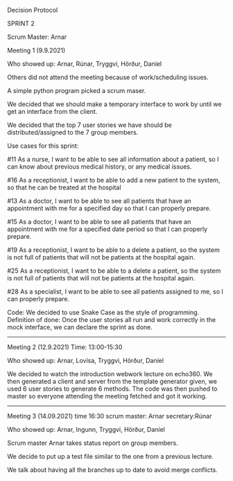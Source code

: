 Decision Protocol


SPRINT 2

Scrum Master: Arnar

Meeting 1 (9.9.2021)

Who showed up: Arnar, Rúnar, Tryggvi, Hörður, Daníel

Others did not attend the meeting because of work/scheduling issues. 

A simple python program picked a scrum maser. 

We decided that we should make a temporary interface to work by until we get an interface from the client. 

We decided that the top 7 user stories we have should be distributed/assigned to the 7 group members. 

Use cases for this sprint:

#11 As a nurse, I want to be able to see all information about a patient, so I can know about previous medical history, or any medical issues.

#16 As a receptionist, I want to be able to add a new patient to the system, so that he can be treated at the hospital

#13 As a doctor, I want to be able to see all patients that have an appointment with me for a specified day so that I can properly prepare.

#15 As a doctor, I want to be able to see all patients that have an appointment with me for a specified date period so that I can properly prepare.

#19 As a receptionist, I want to be able to a delete a patient, so the system is not full of patients that will not be patients at the hospital again.

#25 As a receptionist, I want to be able to a delete a patient, so the system is not full of patients that will not be patients at the hospital again.

#28 As a specialist, I want to be able to see all patients assigned to me, so I can properly prepare.

Code: 
We decided to use Snake Case as the style of programming. Definition of done: Once the user stories all run and work correctly in the mock interface, we can declare the sprint as done.

_____________________

Meeting 2 (12.9.2021) 
Time: 13:00-15:30

Who showed up: Arnar, Lovísa, Tryggvi, Hörður, Daníel

We decided to watch the introduction webwork lecture on echo360. We then generated a client and server from the template generator given, we used 6 user stories to generate 6 methods. 
The code was then pushed to master so everyone attending the meeting fetched and got it working.

_____________________

Meeting 3 (14.09.2021)
time 16:30
scrum master: Arnar
secretary:Rúnar

Who showed up: Arnar, Ingunn, Tryggvi, Hörður, Daníel

Scrum master Arnar takes status report on group members.

We decide to put up a test file similar to the one from a previous lecture.

We talk about having all the branches up to date to avoid merge conflicts.






